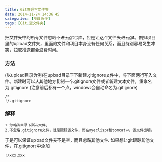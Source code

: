 ```yaml
---
title: Git管理空文件夹
date: 2014-11-24 14:36:45
categories: [项目协作]
tags: [Git,空文件夹]
---
```

把文件夹中的所有文件忽略不进去git仓库，但是让这个文件夹进去git。例如项目里的upload文件夹，里面的文件和项目本身没有任何关系，而且特别容易发生冲突，拉取推送都会浪费时间。

### 方法
(以upload目录为例)在upload目录下下新建.gitignore文件中，将下面两行写入文件。新建时可以从其他地方复制一个.gitignore文件或者新建文本文件，重命名为.gitignore.(注意前后都有一个点，windows会自动命名为.gitignore)
```
/*  
!/.gitignore  
```
### 解释
    1.忽略该目录下所有文件;
    2.不忽略.gitignore文件，就是跟踪该文件，而在myeclispe和tomcat中，该文件透明。
于是可以保证upload文件夹不是空，而且忽略其他文件.
如果想让git跟踪其他文件，在.gitignore中添加
```
!/xxx.xxx  
```